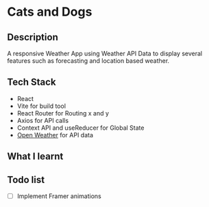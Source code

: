 # Cats and Dogs

## Description

A responsive Weather App using Weather API Data to display several features such as forecasting and location based weather.

<!-- > [!NOTE]
> Tutorial initiated project, sourced from The Ultimate React Course -->

## Tech Stack

- React
- Vite for build tool
- React Router for Routing x and y
- Axios for API calls
- Context API and useReducer for Global State
- [Open Weather][1] for API data

## What I learnt

## Todo list

- [ ] Implement Framer animations

[1]: https://openweathermap.org/
